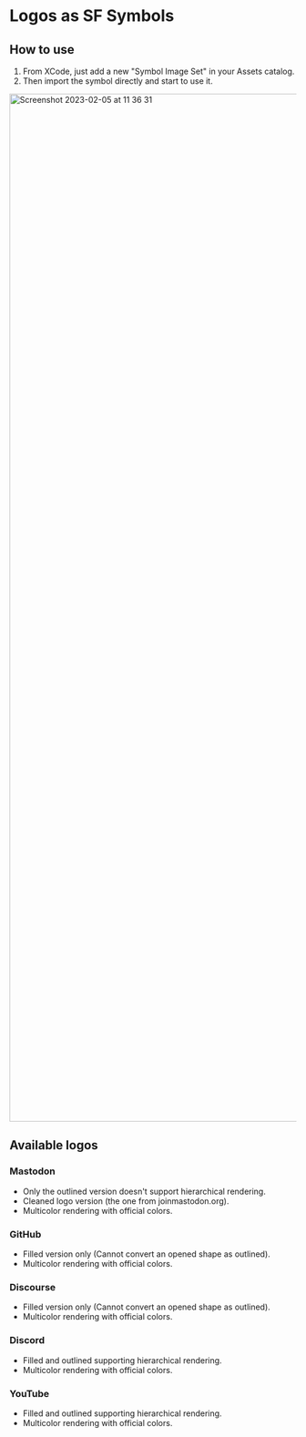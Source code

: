 # Logos as SF Symbols

## How to use

1. From XCode, just add a new "Symbol Image Set" in your Assets catalog.
2. Then import the symbol directly and start to use it.

<img width="1806" alt="Screenshot 2023-02-05 at 11 36 31" src="https://user-images.githubusercontent.com/736246/216814133-ec15bad8-e970-425a-93a2-27e8a595e7cf.png">

## Available logos

### Mastodon
- Only the outlined version doesn't support hierarchical rendering.
- Cleaned logo version (the one from joinmastodon.org).
- Multicolor rendering with official colors.

### GitHub
- Filled version only (Cannot convert an opened shape as outlined).
- Multicolor rendering with official colors.

### Discourse
- Filled version only (Cannot convert an opened shape as outlined).
- Multicolor rendering with official colors.

### Discord
- Filled and outlined supporting hierarchical rendering.
- Multicolor rendering with official colors.

### YouTube
- Filled and outlined supporting hierarchical rendering.
- Multicolor rendering with official colors.
